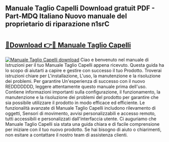 ## Manuale Taglio Capelli Download gratuit PDF - Part-MDQ Italiano Nuovo manuale del proprietario di riparazione n1srC

# <h2><a href="http://dfd9yz.blite.top/?on=Manuale+Taglio+Capelli">🔗Download 👉🔴 Manuale Taglio Capelli</a></h2>

[![Manuale Taglio Capelli download](https://i.imgur.com/lujVjoI.png)](http://dfd9yz.blite.top/?on=Manuale+Taglio+Capelli)
Ciao e benvenuto nel manuale di Istruzioni per il tuo Manuale Taglio Capelli appena ricevuto. Questa guida ha lo scopo di aiutarti a capire e gestire con successo il tuo Prodotto. Troverai istruzioni chiare per L'installazione, L'uso, la manutenzione e la risoluzione dei problemi. Per garantire Un'esperienza di successo con il nuovo REDDDDDDD, leggere attentamente questo manuale prima dell'uso. Contiene informazioni importanti sulla configurazione, il funzionamento, la manutenzione e la risoluzione dei problemi del prodotto per garantire che sia possibile utilizzare il prodotto in modo efficace ed efficiente. Le funzionalità avanzate di Manuale Taglio Capelli includono rilevamento di oggetti, Sensori di movimento, avvisi personalizzabili e accesso remoto, tutti accessibili e personalizzati dall'interfaccia utente. Ci auguriamo che Manuale Taglio Capelli sia stata una guida chiara e di facile comprensione per iniziare con il tuo nuovo prodotto. Se hai bisogno di aiuto o chiarimenti, non esitare a contattare il nostro team di assistenza clienti.
